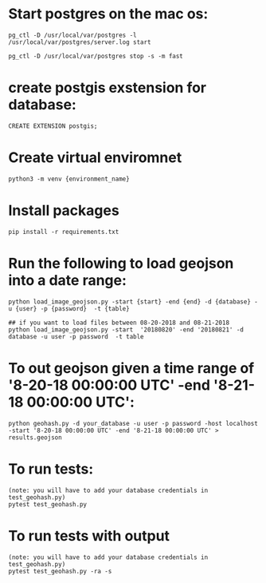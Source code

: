 
# Start postgres on the mac os:

    pg_ctl -D /usr/local/var/postgres -l /usr/local/var/postgres/server.log start

    pg_ctl -D /usr/local/var/postgres stop -s -m fast

# create postgis exstension for database:

    CREATE EXTENSION postgis;

# Create virtual enviromnet

    python3 -m venv {environment_name}

# Install packages

    pip install -r requirements.txt

# Run the following to load geojson into a date range:

    python load_image_geojson.py -start {start} -end {end} -d {database} -u {user} -p {password}  -t {table}

    ## if you want to load files between 08-20-2018 and 08-21-2018
    python load_image_geojson.py -start  '20180820' -end '20180821' -d database -u user -p password  -t table

# To out geojson given a time range of '8-20-18 00:00:00 UTC' -end '8-21-18 00:00:00 UTC':

    python geohash.py -d your_database -u user -p password -host localhost -start '8-20-18 00:00:00 UTC' -end '8-21-18 00:00:00 UTC' > results.geojson

# To run tests:

    (note: you will have to add your database credentials in test_geohash.py)
    pytest test_geohash.py

# To run tests with output
    (note: you will have to add your database credentials in test_geohash.py)
    pytest test_geohash.py -ra -s






